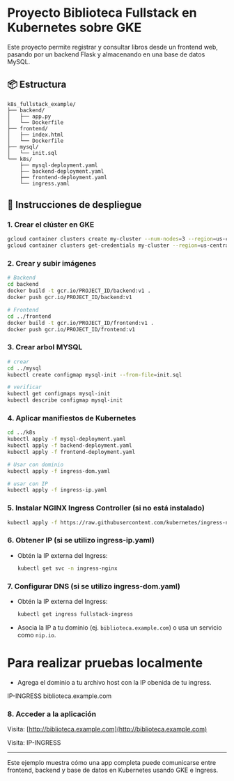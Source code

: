 # Proyecto Biblioteca Fullstack en Kubernetes sobre GKE

Este proyecto permite registrar y consultar libros desde un frontend web, pasando por un backend Flask y almacenando en una base de datos MySQL.

## 📦 Estructura
```
k8s_fullstack_example/
├── backend/
│   ├── app.py
│   └── Dockerfile
├── frontend/
│   ├── index.html
│   └── Dockerfile
├── mysql/
│   └── init.sql
└── k8s/
    ├── mysql-deployment.yaml
    ├── backend-deployment.yaml
    ├── frontend-deployment.yaml
    └── ingress.yaml
```

## 🚀 Instrucciones de despliegue

### 1. Crear el clúster en GKE
```bash
gcloud container clusters create my-cluster --num-nodes=3 --region=us-central1
gcloud container clusters get-credentials my-cluster --region=us-central1
```

### 2. Crear y subir imágenes
```bash
# Backend
cd backend
docker build -t gcr.io/PROJECT_ID/backend:v1 .
docker push gcr.io/PROJECT_ID/backend:v1

# Frontend
cd ../frontend
docker build -t gcr.io/PROJECT_ID/frontend:v1 .
docker push gcr.io/PROJECT_ID/frontend:v1
```

### 3. Crear arbol MYSQL
```bash
# crear
cd ../mysql
kubectl create configmap mysql-init --from-file=init.sql

# verificar
kubectl get configmaps mysql-init
kubectl describe configmap mysql-init
```

### 4. Aplicar manifiestos de Kubernetes
```bash
cd ../k8s
kubectl apply -f mysql-deployment.yaml
kubectl apply -f backend-deployment.yaml
kubectl apply -f frontend-deployment.yaml

# Usar con dominio
kubectl apply -f ingress-dom.yaml  

# usar con IP
kubectl apply -f ingress-ip.yaml

```

### 5. Instalar NGINX Ingress Controller (si no está instalado)
```bash
kubectl apply -f https://raw.githubusercontent.com/kubernetes/ingress-nginx/controller-v1.8.1/deploy/static/provider/cloud/deploy.yaml
```

### 6. Obtener IP (si se utilizo ingress-ip.yaml)
- Obtén la IP externa del Ingress:

  ```bash
  kubectl get svc -n ingress-nginx

  ```

### 7. Configurar DNS (si se utilizo ingress-dom.yaml)
- Obtén la IP externa del Ingress:

  ```bash
  kubectl get ingress fullstack-ingress
  ```
- Asocia la IP a tu dominio (ej. `biblioteca.example.com`) o usa un servicio como `nip.io`.

# Para realizar pruebas localmente

- Agrega el dominio a tu archivo host con la IP obenida de tu ingress.

IP-INGRESS biblioteca.example.com


### 8. Acceder a la aplicación

Visita: [http://biblioteca.example.com](http://biblioteca.example.com)

Visita: IP-INGRESS

---

Este ejemplo muestra cómo una app completa puede comunicarse entre frontend, backend y base de datos en Kubernetes usando GKE e Ingress.
